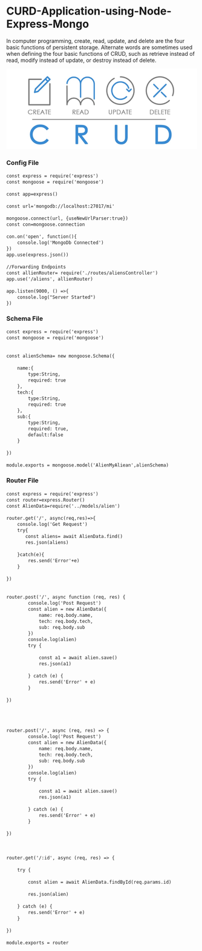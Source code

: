 # CURD-Application-using-Node-Express-Mongo
In computer programming, create, read, update, and delete are the four basic functions of persistent storage. Alternate words are sometimes used when defining the four basic functions of CRUD, such as retrieve instead of read, modify instead of update, or destroy instead of delete.

<img src="https://raw.githubusercontent.com/soumyadip007/CURD-Application-using-Node-Express-Mongo/master/flow1.jpg" >


### Config File


```
const express = require('express')
const mongoose = require('mongoose')

const app=express()

const url='mongodb://localhost:27017/mi'

mongoose.connect(url, {useNewUrlParser:true})
const con=mongoose.connection

con.on('open', function(){
    console.log('MongoDb Connected')
})
app.use(express.json())

//Forwarding Endpoints
const allienRouter= require('./routes/aliensController')
app.use('/aliens', allienRouter)

app.listen(9000, () =>{
    console.log("Server Started")
})
```

### Schema File

```
const express = require('express')
const mongoose = require('mongoose')


const alienSchema= new mongoose.Schema({

    name:{
        type:String,
        required: true
    },
    tech:{
        type:String,
        required: true
    },
    sub:{
        type:String,
        required: true,
        default:false
    }
    
})

module.exports = mongoose.model('AlienMyAliean',alienSchema)

```

### Router File

```
const express = require('express')
const router=express.Router()
const AlienData=require('../models/alien')

router.get('/', async(req,res)=>{
    console.log('Get Request')
    try{
       const aliens= await AlienData.find()
       res.json(aliens)
       
    }catch(e){
        res.send('Error'+e)
    }

})


router.post('/', async function (req, res) {
        console.log('Post Request')
        const alien = new AlienData({
            name: req.body.name,
            tech: req.body.tech,
            sub: req.body.sub
        })
        console.log(alien)
        try {

            const a1 = await alien.save()
            res.json(a1)

        } catch (e) {
            res.send('Error' + e)
        }

})




router.post('/', async (req, res) => {
        console.log('Post Request')
        const alien = new AlienData({
            name: req.body.name,
            tech: req.body.tech,
            sub: req.body.sub
        })
        console.log(alien)
        try {

            const a1 = await alien.save()
            res.json(a1)

        } catch (e) {
            res.send('Error' + e)
        }

})



router.get('/:id', async (req, res) => {
   
    try {

        const alien = await AlienData.findById(req.params.id)
        
        res.json(alien)

    } catch (e) {
        res.send('Error' + e)
    }

})

module.exports = router
```
